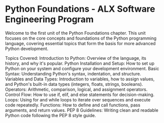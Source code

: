# Python Foundations - ALX Software Engineering Program
Welcome to the first unit of the Python Foundations chapter. This unit focuses on the core concepts and foundations of the Python programming language, covering essential topics that form the basis for more advanced Python development.

Topics Covered:
Introduction to Python: Overview of the language, its history, and why it's popular.
Python Installation and Setup: How to set up Python on your system and configure your development environment.
Basic Syntax: Understanding Python's syntax, indentation, and structure.
Variables and Data Types: Introduction to variables, how to assign values, and Python's built-in data types (integers, floats, strings, booleans).
Operators: Arithmetic, comparison, logical, and assignment operators.
Control Flow: How to use if, elif, and else statements for decision-making.
Loops: Using for and while loops to iterate over sequences and execute code repeatedly.
Functions: How to define and call functions, pass arguments, and return values.
PEP 8 Guidelines: Writing clean and readable Python code following the PEP 8 style guide.

